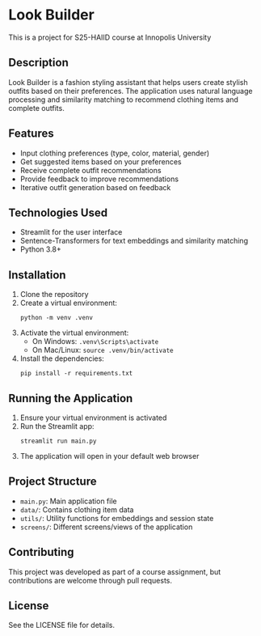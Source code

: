 # Look Builder

This is a project for S25-HAIID course at Innopolis University

## Description

Look Builder is a fashion styling assistant that helps users create stylish outfits based on their preferences. The application uses natural language processing and similarity matching to recommend clothing items and complete outfits.

## Features

- Input clothing preferences (type, color, material, gender)
- Get suggested items based on your preferences
- Receive complete outfit recommendations
- Provide feedback to improve recommendations
- Iterative outfit generation based on feedback

## Technologies Used

- Streamlit for the user interface
- Sentence-Transformers for text embeddings and similarity matching
- Python 3.8+

## Installation

1. Clone the repository
2. Create a virtual environment:
   ```
   python -m venv .venv
   ```
3. Activate the virtual environment:
   - On Windows: `.venv\Scripts\activate`
   - On Mac/Linux: `source .venv/bin/activate`
4. Install the dependencies:
   ```
   pip install -r requirements.txt
   ```

## Running the Application

1. Ensure your virtual environment is activated
2. Run the Streamlit app:
   ```
   streamlit run main.py
   ```
3. The application will open in your default web browser

## Project Structure

- `main.py`: Main application file
- `data/`: Contains clothing item data
- `utils/`: Utility functions for embeddings and session state
- `screens/`: Different screens/views of the application

## Contributing

This project was developed as part of a course assignment, but contributions are welcome through pull requests.

## License

See the LICENSE file for details.

